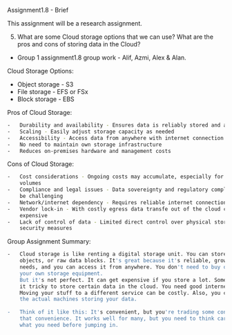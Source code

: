 Assignment1.8 - Brief

This assignment will be a research assignment.

5. What are some Cloud storage options that we can use? What are the pros and cons of storing data in the Cloud?

- Group 1 assignment1.8 group work - Alif, Azmi, Alex & Alan.

Cloud Storage Options:
-   Object storage - S3
-   File storage - EFS or FSx
-   Block storage - EBS

Pros of Cloud Storage:
```sh
-   Durability and availability - Ensures data is reliably stored and accessible
-   Scaling - Easily adjust storage capacity as needed
-   Accessibility - Access data from anywhere with internet connection
-   No need to maintain own storage infrastructure
-   Reduces on-premises hardware and management costs
```

Cons of Cloud Storage:
```sh
-   Cost considerations - Ongoing costs may accumulate, especially for large data 
    volumes
-   Compliance and legal issues - Data sovereignty and regulatory compliance can 
    be challenging
-   Network/internet dependency - Requires reliable internet connection for access
-   Vendor lock-in - With costly egress data transfe out of the cloud can be 
    expensive
-   Lack of control of data - Limited direct control over physical storage and 
    security measures
```

Group Assignment Summary:
```sh
-   Cloud storage is like renting a digital storage unit. You can store files,
    objects, or raw data blocks. It's great because it's reliable, grows with your 
    needs, and you can access it from anywhere. You don't need to buy or maintain
    your own storage equipment.
    But it's not perfect. It can get expensive if you store a lot. Some laws make
    it tricky to store certain data in the cloud. You need good internet to use it.
    Moving your stuff to a different service can be costly. Also, you can't touch 
    the actual machines storing your data.
    
-   Think of it like this: It's convenient, but you're trading some control for
    that convenience. It works well for many, but you need to think carefully about
    what you need before jumping in.
```
